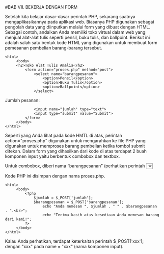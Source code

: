 #BAB VII. BEKERJA DENGAN FORM

Setelah kita belajar dasar-dasar perintah PHP, sekarang saatnya mengaplikasikannya pada
aplikasi web. Biasanya PHP digunakan sebagai pengolah data yang diinputkan melalui form yang
dibuat dengan HTML. Sebagai contoh, andaikan Anda memiliki toko virtual dalam web yang
menjual alat-alat tulis seperti pensil, buku tulis, dan ballpoint. Berikut ini adalah salah satu bentuk
kode HTML yang digunakan untuk membuat form pemesanan pembelian barang-barang
tersebut.

```
<html>
	 <body>
	 <h2>Toko Alat Tulis Amalia</h2>
		 <form action="proses.php" method="post">
			 <select name="barangpesanan">
				 <option>Pensil</option>
				 <option>Buku Tulis</option>
				 <option>Ballpoint</option>
			 </select>
```

Jumlah pesanan: 

```
			 <input name="jumlah" type="text">
			 <input type="submit" value="Submit">
		 </form>
	 </body>
</html>
```

Seperti yang Anda lihat pada kode HMTL di atas, perintah action="proses.php" digunakan
untuk mengarahkan ke file PHP yang digunakan untuk memproses barang pembelian ketika
tombol submit ditekan. Dalam form yang dihasilkan dari kode di atas terdapat 2 buah komponen
input yaitu berbentuk combobox dan textbox. 

Untuk combobox, diberi nama “barangpesanan”
(perhatikan perintah <select name="barangpesanan">) dan textbox diberi nama “jumlah”
(perhatikan perintah <input name="jumlah" type="text">).
Penjelasan mengenai method="post" akan dijelaskan pada bab berikutnya.
Sedangkan berikut ini adalah salah satu contoh kode PHP untuk memproses input dari form di
atas. 

Kode PHP ini disimpan dengan nama proses.php.

```
<html>
	 <body>
		 <?php
			 $jumlah = $_POST['jumlah'];
			 $barangpesanan = $_POST['barangpesanan'];
				 echo "Anda memesan ". $jumlah . " " . $barangpesanan . ".<br>";
				 echo "Terima kasih atas kesediaan Anda memesan barang dari kami!";
		 ?>
	 </body>
</html>
```

Kalau Anda perhatikan, terdapat keterkaitan perintah $_POST['xxx']; dengan "xxx" pada
name = "xxx" (nama komponen input).
